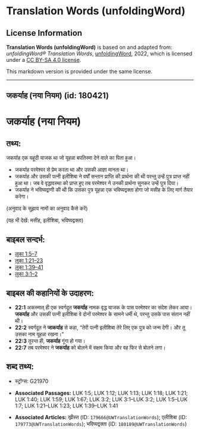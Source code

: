 # Translation Words (unfoldingWord)

## License Information

**Translation Words (unfoldingWord)** is based on and adapted from: _unfoldingWord® Translation Words_, [unfoldingWord](https://unfoldingword.org/utw), 2022, which is licensed under a [CC BY-SA 4.0 license](https://creativecommons.org/licenses/by-sa/4.0/legalcode.en).

This markdown version is provided under the same license.



--------------------------------

## जकर्याह (नया नियम) (id: 180421)

जकर्याह (नया नियम)
==================

तथ्य:
-----

जकर्याह एक यहूदी याजक था जो यूहन्ना बपतिस्मा देने वाले का पिता हुआ।

* जकर्याह परमेश्वर से प्रेम करता था और उसकी आज्ञा मानता था।
* जकर्याह और उसकी पत्नी इलीशिबा ने वर्षों सन्तान प्राप्ति की प्रार्थना की थी परन्तु उन्हें पुत्र प्राप्त नहीं हुआ था। जब वे वृद्धावस्था को प्राप्त हुए तब परमेश्वर ने उनकी प्रार्थना सुनकर उन्हें पुत्र दिया।
* जकर्याह ने भविष्यद्वाणी की थी कि उसका पुत्र यूहन्ना एक भविष्यद्वक्ता होगा जो मसीह के लिए मार्ग तैयार करेगा।

(अनुवाद के सुझाव नामों का अनुवाद कैसे करें)

(यह भी देखें: मसीह, इलीशिबा, भविष्यद्वक्ता)

बाइबल सन्दर्भ:
--------------

* [लूका 1:5–7](https://ref.ly/Luke1:5-Luke1:7)
* [लूका 1:21–23](https://ref.ly/Luke1:21-Luke1:23)
* [लूका 1:39–41](https://ref.ly/Luke1:39-Luke1:41)
* [लूका 3:1–2](https://ref.ly/Luke3:1-Luke3:2)

बाइबल की कहानियों के उदाहरण:
----------------------------

* **22:1** अकस्मात् ही एक स्वर्गदूत **जकर्याह** नामक वृद्ध याजक के पास परमेश्वर का संदेश लेकर आया। **जकर्याह** और उसकी पत्नी इलीशिबा वे दोनों परमेश्वर के सामने धर्मी थे, परन्तु उसके पास संतान नहीं थी।
* **22:2** स्वर्गदूत ने **जाकर्याह** से कहा, “तेरी पत्नी इलीशिबा तेरे लिए एक पुत्र को जन्म देगी। और तू उसका नाम यूहन्ना रखना।”
* **22:3** तुरन्त ही, **जकर्याह** गूंगा हो गया।
* **22:7** तब परमेश्वर ने **जकर्याह** को बोलने में सक्षम किया और वह फिर से बोलने लगा।

शब्द तथ्य:
----------

* स्ट्रोंग्स: G21970

* **Associated Passages:** LUK 1:5; LUK 1:12; LUK 1:13; LUK 1:18; LUK 1:21; LUK 1:40; LUK 1:59; LUK 1:67; LUK 3:2; LUK 3:1–LUK 3:2; LUK 1:5–LUK 1:7; LUK 1:21–LUK 1:23; LUK 1:39–LUK 1:41
* **Associated Articles:** ख्रीस्त (ID: `179666@UWTranslationWords`); एलीशिबा (ID: `179773@UWTranslationWords`); भविष्यद्वक्ता (ID: `180189@UWTranslationWords`)

